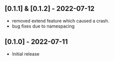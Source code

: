 ## [0.1.1] & [0.1.2] - 2022-07-12

- removed extend feature which caused a crash.
- bug fixes due to namespacing

## [0.1.0] - 2022-07-11

- Initial release
